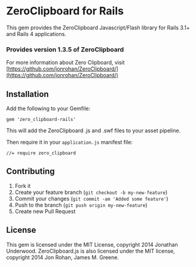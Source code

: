 # ZeroClipboard for Rails

This gem provides the ZeroClipboard Javascript/Flash library for Rails 3.1+ and Rails 4 applications.

### Provides version 1.3.5 of ZeroClipboard

For more information about Zero Clipboard, visit [https://github.com/jonrohan/ZeroClipboard/](https://github.com/jonrohan/ZeroClipboard/)

## Installation

Add the following to your Gemfile:

```
gem 'zero_clipboard-rails'
```

This will add the ZeroClipboard .js and .swf files to your asset pipeline.

Then require it in your `application.js` manifest file:

```
//= require zero_clipboard
```

## Contributing

1. Fork it
2. Create your feature branch (`git checkout -b my-new-feature`)
3. Commit your changes (`git commit -am 'Added some feature'`)
4. Push to the branch (`git push origin my-new-feature`)
5. Create new Pull Request

## License

This gem is licensed under the MIT License, copyright 2014 Jonathan Underwood. ZeroClipboard.js is also licensed under the MIT license, copyright 2014 Jon Rohan, James M. Greene.
